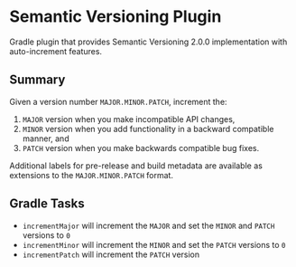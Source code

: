 # Semantic Versioning Plugin

Gradle plugin that provides Semantic Versioning 2.0.0 implementation with auto-increment features.

## Summary

Given a version number `MAJOR.MINOR.PATCH`, increment the:

1. `MAJOR` version when you make incompatible API changes,
2. `MINOR` version when you add functionality in a backward compatible manner, and
3. `PATCH` version when you make backwards compatible bug fixes.

Additional labels for pre-release and build metadata are available as extensions to the `MAJOR.MINOR.PATCH` format.

## Gradle Tasks

- `incrementMajor` will increment the `MAJOR` and set the `MINOR` and `PATCH` versions to `0`
- `incrementMinor` will increment the `MINOR` and set the `PATCH` versions to `0`
- `incrementPatch` will increment the `PATCH` version
